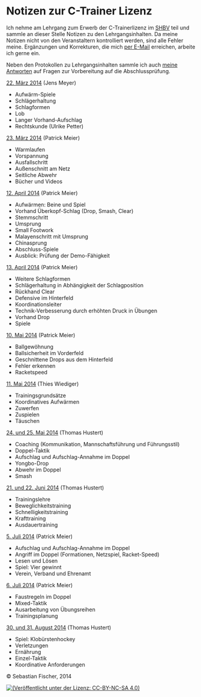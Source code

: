 # Notizen zur C-Trainer Lizenz

Ich nehme am Lehrgang zum Erwerb der C-Trainerlizenz im [SHBV] teil
und sammle an dieser Stelle Notizen zu den Lehrgangsinhalten. Da meine
Notizen nicht von den Veranstaltern kontrolliert werden, sind alle
Fehler meine. Ergänzungen und Korrekturen, die mich [per E-Mail]
erreichen, arbeite ich gerne ein.

[SHBV]: http://www.shbv.de/
[per E-Mail]: mailto:federigo.pescatore@gmail.com

Neben den Protokollen zu Lehrgangsinhalten sammle ich auch [meine Antworten]
auf Fragen zur Vorbereitung auf die Abschlussprüfung.

[meine Antworten]: Fragen.und.Antworten.markdown

[22. März 2014](2014.03.22.markdown) (Jens Meyer)
  * Aufwärm-Spiele
  * Schlägerhaltung
  * Schlagformen
  * Lob
  * Langer Vorhand-Aufschlag
  * Rechtskunde (Ulrike Petter)

[23. März 2014](2014.03.23.markdown) (Patrick Meier)
  * Warmlaufen
  * Vorspannung
  * Ausfallschritt
  * Außenschnitt am Netz
  * Seitliche Abwehr
  * Bücher und Videos

[12. April 2014](2014.04.12.markdown) (Patrick Meier)
  * Aufwärmen: Beine und Spiel
  * Vorhand Überkopf-Schlag (Drop, Smash, Clear)
  * Stemmschritt
  * Umsprung
  * Small Footwork
  * Malayenschritt mit Umsprung
  * Chinasprung
  * Abschluss-Spiele
  * Ausblick: Prüfung der Demo-Fähigkeit

[13. April 2014](2014.04.13.markdown) (Patrick Meier)
  * Weitere Schlagformen
  * Schlägerhaltung in Abhängigkeit der Schlagposition
  * Rückhand Clear
  * Defensive im Hinterfeld
  * Koordinationsleiter
  * Technik-Verbesserung durch erhöhten Druck in Übungen
  * Vorhand Drop
  * Spiele

[10. Mai 2014](2014.05.10.markdown) (Patrick Meier)
  * Ballgewöhnung
  * Ballsicherheit im Vorderfeld
  * Geschnittene Drops aus dem Hinterfeld
  * Fehler erkennen
  * Racketspeed

[11. Mai 2014](2014.05.11.markdown) (Thies Wiediger)
  * Trainingsgrundsätze
  * Koordinatives Aufwärmen
  * Zuwerfen
  * Zuspielen
  * Täuschen

[24. und 25. Mai 2014](2014.05.24-25.markdown) (Thomas Hustert)
  * Coaching (Kommunikation, Mannschaftsführung und Führungsstil)
  * Doppel-Taktik
  * Aufschlag und Aufschlag-Annahme im Doppel
  * Yongbo-Drop
  * Abwehr im Doppel
  * Smash

[21. und 22. Juni 2014](2014.06.21-22.markdown) (Thomas Hustert)
  * Trainingslehre
  * Beweglichkeitstraining
  * Schnelligkeitstraining
  * Krafttraining
  * Ausdauertraining

[5. Juli 2014](2014.07.05.markdown) (Patrick Meier)
  * Aufschlag und Aufschlag-Annahme im Doppel
  * Angriff im Doppel (Formationen, Netzspiel, Racket-Speed)
  * Lesen und Lösen
  * Spiel: Vier gewinnt
  * Verein, Verband und Ehrenamt

[6. Juli 2014](2014.07.06.markdown) (Patrick Meier)
  * Faustregeln im Doppel
  * Mixed-Taktik
  * Ausarbeitung von Übungsreihen
  * Trainingsplanung

[30. und 31. August 2014](2014.08.30-31.markdown) (Thomas Hustert)
  * Spiel: Klobürstenhockey
  * Verletzungen
  * Ernährung
  * Einzel-Taktik
  * Koordinative Anforderungen

© Sebastian Fischer, 2014

[![(Veröffentlicht unter der Lizenz: CC-BY-NC-SA 4.0)](http://i.creativecommons.org/l/by-nc-sa/4.0/88x31.png)](http://creativecommons.org/licenses/by-nc-sa/4.0/deed.de)
